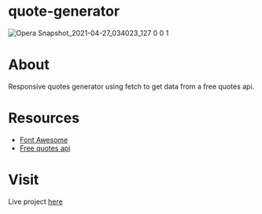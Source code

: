 # quote-generator



![Opera Snapshot_2021-04-27_034023_127 0 0 1](https://user-images.githubusercontent.com/83052118/116204723-08db4a00-a70b-11eb-9e01-ac375c5d442a.png)

# About
Responsive quotes generator using fetch to get data from a free quotes api. 

# Resources
* [Font Awesome](www.fontawesome.com)
* [Free quotes api](type.fit/api/quotes)


# Visit
Live project [here](https://bolattt.github.io/quote-generator/) 
